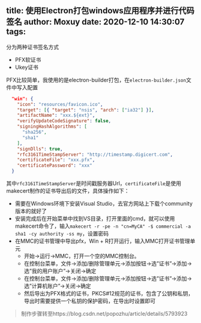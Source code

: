 title: 使用Electron打包windows应用程序并进行代码签名
author: Moxuy
date: 2020-12-10 14:30:07
tags:
---
分为两种证书签名方式
- PFX软证书
- Ukey证书

PFX比较简单，我使用的是electron-builder打包，在```electron-builder.json```文件中写入配置
```json
  "win": {
    "icon": "resources/favicon.ico",
    "target": [{ "target": "nsis", "arch": ["ia32"] }],
    "artifactName": "xxx.${ext}",
    "verifyUpdateCodeSignature": false,
    "signingHashAlgorithms": [
      "sha256",
      "sha1"
    ],
    "signDlls": true,
    "rfc3161TimeStampServer": "http://timestamp.digicert.com",
    "certificateFile": "xxx.pfx",
    "certificatePassword": "xxx"
  }
```
其中```rfc3161TimeStampServer```是时间戳服务器Url，```certificateFile```是使用makecert制作的证书导出后的文件，具体操作如下：
- 需要在Windows环境下安装Visual Studio，去官方网站上下载个community版本的就好了
- 安装完成后在开始菜单中找到VS目录，打开里面的cmd，就可以使用makecert命令了，输入```makecert -r -pe -n "cn=MyCA" -$ commercial -a sha1 -cy authority -ss my```，设置密码
- 在MMC的证书管理中导出pfx，Win + R打开运行，输入MMC打开证书管理单元
	- 开始→运行→MMC，打开一个空的MMC控制台。
	- 在控制台菜单，文件→添加/删除管理单元→添加按钮→选”证书”→添加→选”我的用户账户”→关闭→确定
    - 在控制台菜单，文件→添加/删除管理单元→添加按钮→选”证书”→添加→选”计算机账户”→关闭→确定
    - 然后导出为PFX格式的证书，PKCS#12规范的证书，包含了公钥和私钥，导出时需要提供一个私钥的保护密码，在导出时设置即可
> 制作步骤转至https://blog.csdn.net/popozhu/article/details/5793923
